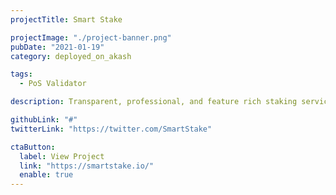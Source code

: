 ```yaml
---
projectTitle: Smart Stake

projectImage: "./project-banner.png"
pubDate: "2021-01-19"
category: deployed_on_akash

tags:
  - PoS Validator

description: Transparent, professional, and feature rich staking service provider. <br/> <br/>

githubLink: "#"
twitterLink: "https://twitter.com/SmartStake"

ctaButton:
  label: View Project
  link: "https://smartstake.io/"
  enable: true
---
```

